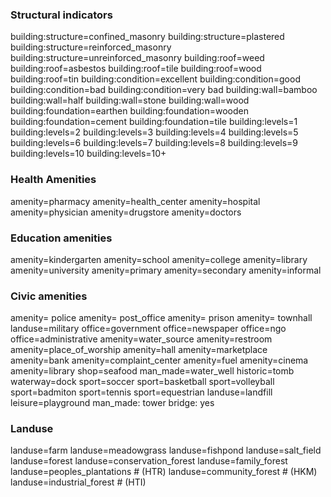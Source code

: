 
### Structural indicators
building:structure=confined_masonry
building:structure=plastered
building:structure=reinforced_masonry
building:structure=unreinforced_masonry
building:roof=weed
building:roof=asbestos
building:roof=tile
building:roof=wood
building:roof=tin
building:condition=excellent
building:condition=good
building:condition=bad
building:condition=very bad
building:wall=bamboo
building:wall=half
building:wall=stone
building:wall=wood 
building:foundation=earthen
building:foundation=wooden
building:foundation=cement
building:foundation=tile
building:levels=1
building:levels=2
building:levels=3
building:levels=4
building:levels=5
building:levels=6
building:levels=7
building:levels=8
building:levels=9
building:levels=10
building:levels=10+

### Health Amenities
amenity=pharmacy
amenity=health_center
amenity=hospital
amenity=physician
amenity=drugstore
amenity=doctors

### Education amenities
amenity=kindergarten
amenity=school
amenity=college
amenity=library
amenity=university
amenity=primary 
amenity=secondary 
amenity=informal 

### Civic amenities
amenity= police
amenity= post_office
amenity= prison
amenity= townhall
landuse=military
office=government
office=newspaper
office=ngo
office=administrative 
amenity=water_source
amenity=restroom
amenity=place_of_worship
amenity=hall
amenity=marketplace
amenity=bank
amenity=complaint_center
amenity=fuel
amenity=cinema
amenity=library
shop=seafood
man_made=water_well
historic=tomb
waterway=dock
sport=soccer
sport=basketball
sport=volleyball
sport=badmiton
sport=tennis
sport=equestrian
landuse=landfill
leisure=playground
man_made: tower
bridge: yes

### Landuse
landuse=farm
landuse=meadowgrass
landuse=fishpond
landuse=salt_field
landuse=forest
landuse=conservation_forest
landuse=family_forest
landuse=peoples_plantations # (HTR)
landuse=community_forest # (HKM)
landuse=industrial_forest # (HTI)
